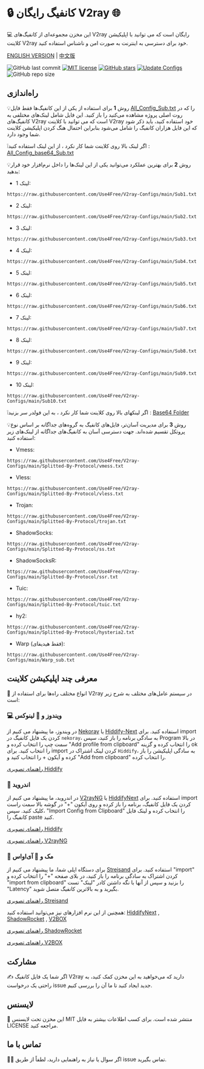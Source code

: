 # 🔒 کانفیگ رایگان V2ray 🌐
💻 این مخزن مجموعه‌ای از کانفیگ‌های V2ray رایگان است که می توانید با اپلیکیشن کلاینت V2ray خود برای دسترسی به اینترنت به صورت امن و ناشناس استفاده کنید. 


[ENGLISH VERSION](https://github.com/Use4Free/V2ray-Configs) | [中文版](https://github.com/Use4Free/V2ray-Configs/blob/main/Chinese-README.md)


![GitHub last commit](https://img.shields.io/github/last-commit/Use4Free/V2ray-Configs.svg) [![MIT license](https://img.shields.io/badge/License-MIT-blue.svg)](https://lbesson.mit-license.org/) [![GitHub stars]()](https://github.com/Use4Free/V2ray-Configs/stargazers) [![Update Configs]()](https://github.com/Use4Free/V2ray-Configs/actions/workflows/main.yml) ![GitHub repo size](https://img.shields.io/github/repo-size/Use4Free/V2ray-Configs) 

## راه‌اندازی


💡روش **1** برای استفاده از یکی از این کانفیگ‌ها فقط فایل [All_Config_Sub.txt](https://raw.githubusercontent.com/Use4Free/V2ray-Configs/main/All_Configs_Sub.txt) را که در روت اصلی پروژه مشاهده می‌کنید را باز کنید. این فایل شامل لینک‌های مختلفی به کانفیگ‌های V2ray است که می توانید با کلاینت V2ray خود استفاده کنید، باید ذکر شود که این فایل هزاران کانفیگ را شامل می‌شود بنابراین احتمال هنگ کردن اپلیکیشن کلاینت شما وجود دارد.

❕اگر لینک بالا روی کلاینت شما کار نکرد ، از این لینک استفاده کنید : [All_Config_base64_Sub.txt](https://raw.githubusercontent.com/Use4Free/V2ray-Configs/main/All_Configs_base64_Sub.txt)

💡روش **2** برای بهترین عملکرد می‌توانید یکی از این لینک‌ها را داخل نرم‌افزار خود قرار بدهید:
- لینک 1:
```
https://raw.githubusercontent.com/Use4Free/V2ray-Configs/main/Sub1.txt
```

- لینک 2: 
```
https://raw.githubusercontent.com/Use4Free/V2ray-Configs/main/Sub2.txt
```

- لینک 3: 
```
https://raw.githubusercontent.com/Use4Free/V2ray-Configs/main/Sub3.txt
```

- لینک 4: 
```
https://raw.githubusercontent.com/Use4Free/V2ray-Configs/main/Sub4.txt
```

- لینک 5: 
```
https://raw.githubusercontent.com/Use4Free/V2ray-Configs/main/Sub5.txt
```

- لینک 6: 
```
https://raw.githubusercontent.com/Use4Free/V2ray-Configs/main/Sub6.txt
```

- لینک 7: 
```
https://raw.githubusercontent.com/Use4Free/V2ray-Configs/main/Sub7.txt
```

- لینک 8: 
```
https://raw.githubusercontent.com/Use4Free/V2ray-Configs/main/Sub8.txt
```

- لینک 9: 
```
https://raw.githubusercontent.com/Use4Free/V2ray-Configs/main/Sub9.txt
```

- لینک 10: 
```
https://raw.githubusercontent.com/Use4Free/V2ray-Configs/main/Sub10.txt
```

❕اگر لینکهای بالا روی کلاینت شما کار نکرد ، به این فولدر سر بزنید : [Base64 Folder](https://github.com/Use4Free/V2ray-Configs/tree/dev/Base64)


💡روش **3** برای مدیریت آسان‌تر، فایل‌های کانفیگ به گروه‌های جداگانه بر اساس نوع پروتکل تقسیم شده‌اند. جهت دسترسی آسان به کانفیگ‌های جداگانه از لینک‌های زیر استفاده کنید:

- Vmess: 
```
https://raw.githubusercontent.com/Use4Free/V2ray-Configs/main/Splitted-By-Protocol/vmess.txt
```

- Vless: 
```
https://raw.githubusercontent.com/Use4Free/V2ray-Configs/main/Splitted-By-Protocol/vless.txt
```

- Trojan: 
```
https://raw.githubusercontent.com/Use4Free/V2ray-Configs/main/Splitted-By-Protocol/trojan.txt
```

- ShadowSocks: 
```
https://raw.githubusercontent.com/Use4Free/V2ray-Configs/main/Splitted-By-Protocol/ss.txt
```

- ShadowSocksR: 
```
https://raw.githubusercontent.com/Use4Free/V2ray-Configs/main/Splitted-By-Protocol/ssr.txt
```

- Tuic:
```
https://raw.githubusercontent.com/Use4Free/V2ray-Configs/main/Splitted-By-Protocol/tuic.txt
```

- hy2:
```
https://raw.githubusercontent.com/Use4Free/V2ray-Configs/main/Splitted-By-Protocol/hysteria2.txt
```

- Warp (فقط هیدیفای):
```
https://raw.githubusercontent.com/Use4Free/V2ray-Configs/main/Warp_sub.txt
```


## معرفی چند اپلیکیشن کلاینت
📲 انواع مختلف راه‌ها برای استفاده از V2ray در سیستم عامل‌های مختلف به شرح زیر است:

### 💻 ویندوز و 🐧 لینوکس
در ویندوز، ما پیشنهاد می کنیم از [Nekoray](https://github.com/MatsuriDayo/nekoray) یا [Hiddify-Next](https://github.com/hiddify/hiddify-next) استفاده کنید. برای import کردن یک فایل کانفیگ در `nekoray`، به سادگی برنامه را باز کنید، سپس Program در بالا سمت چپ را انتخاب کرده و "Add profile from clipboard" را انتخاب کرده و گزینه ok را انتخاب کنید. برای import کردن لینک اشتراک در `Hiddify`، به سادگی اپلیکیشن را باز کرده و آیکون + را انتخاب کنید و "Add  from clipboard" را انتخاب کرده.

[راهنمای تصویری Hiddify](https://github.com/hiddify/Hiddify-Manager/wiki/%D8%A2%D9%85%D9%88%D8%B2%D8%B4-%DA%A9%D8%A7%D8%B1-%D8%A8%D8%A7-%D9%86%D8%B1%D9%85%E2%80%8C%D8%A7%D9%81%D8%B2%D8%A7%D8%B1-%D9%87%DB%8C%D8%AF%DB%8C%D9%81%D8%A7%DB%8C%E2%80%8C%D9%86%DA%A9%D8%B3%D8%AA#%D8%A7%D9%81%D8%B2%D9%88%D8%AF%D9%86-%D9%BE%D8%B1%D9%88%D9%81%D8%A7%DB%8C%D9%84-%D8%A8%D9%87-%D8%A7%D9%BE)

### 🤖 اندروید
در اندروید، ما پیشنهاد می کنیم از [V2rayNG](https://github.com/2dust/v2rayNG) یا [HiddifyNext](https://github.com/hiddify/hiddify-next/releases) استفاده کنید. برای import کردن یک فایل کانفیگ، برنامه را باز کرده و روی آیکون "+" در گوشه بالا سمت راست کلیک کنید. سپس، "Import Config from Clipboard" را انتخاب کرده و لینک فایل کانفیگ را paste کنید.

[راهنمای تصویری Hiddify](https://github.com/hiddify/Hiddify-Manager/wiki/%D8%A2%D9%85%D9%88%D8%B2%D8%B4-%DA%A9%D8%A7%D8%B1-%D8%A8%D8%A7-%D9%86%D8%B1%D9%85%E2%80%8C%D8%A7%D9%81%D8%B2%D8%A7%D8%B1-%D9%87%DB%8C%D8%AF%DB%8C%D9%81%D8%A7%DB%8C%E2%80%8C%D9%86%DA%A9%D8%B3%D8%AA#%D8%A7%D9%81%D8%B2%D9%88%D8%AF%D9%86-%D9%BE%D8%B1%D9%88%D9%81%D8%A7%DB%8C%D9%84-%D8%A8%D9%87-%D8%A7%D9%BE)

[راهنمای تصویری V2rayNG](https://github.com/hiddify/Hiddify-Manager/wiki/%D8%A2%D9%85%D9%88%D8%B2%D8%B4-%DA%A9%D8%A7%D8%B1-%D8%A8%D8%A7-%D9%86%D8%B1%D9%85-%D8%A7%D9%81%D8%B2%D8%A7%D8%B1-V2rayNG#%D8%A7%D9%81%D8%B2%D9%88%D8%AF%D9%86-%DA%A9%D8%A7%D9%86%D9%81%DB%8C%DA%AF%D9%87%D8%A7-%D8%A8%D9%87-%D8%A8%D8%B1%D9%86%D8%A7%D9%85%D9%87)


### 🍎 مک و 📱 آی‌اواس
برای دستگاه اپلی شما، ما پیشنهاد می کنیم از [Streisand](https://apps.apple.com/us/app/streisand/id6450534064) استفاده کنید. برای "import" کردن اشتراک به سادگی برنامه را باز کنید، در بلای صفحه "+" را انتخاب کرده و "import from clipboard" را بزنید و سپس از آنها با نگه داشتن کادر "لینک" تست "Latency" بگیرید و به بالاترین کانفیگ متصل شوید.

[راهنمای تصویری Streisand](https://github.com/hiddify/Hiddify-Manager/wiki/%D8%A2%D9%85%D9%88%D8%B2%D8%B4-%DA%A9%D8%A7%D8%B1-%D8%A8%D8%A7-%D9%86%D8%B1%D9%85%E2%80%8C%D8%A7%D9%81%D8%B2%D8%A7%D8%B1-Streisand#%D8%A7%D9%81%D8%B2%D9%88%D8%AF%D9%86-%D9%84%DB%8C%D9%86%DA%A9-%D8%B3%D8%A7%D8%A8%D8%B3%DA%A9%D8%B1%DB%8C%D9%BE%D8%B4%D9%86)


همچنین از این نرم افزار‌های نیز می‌توانید استفاده کنید: [HiddifyNext](https://github.com/hiddify/hiddify-next/releases) , [ShadowRocket](https://apps.apple.com/ca/app/shadowrocket/id932747118) , [V2BOX](https://apps.apple.com/us/app/v2box-v2ray-client/id6446814690)

[راهنمای تصویری ShadowRocket](https://github.com/hiddify/Hiddify-Manager/wiki/%D8%A2%D9%85%D9%88%D8%B2%D8%B4-%DA%A9%D8%A7%D8%B1-%D8%A8%D8%A7-%D9%86%D8%B1%D9%85%E2%80%8C%D8%A7%D9%81%D8%B2%D8%A7%D8%B1-ShadowRocket#%D8%A7%D8%B6%D8%A7%D9%81%D9%87-%DA%A9%D8%B1%D8%AF%D9%86-%D9%84%DB%8C%D9%86%DA%A9%D9%87%D8%A7%DB%8C-%D8%B3%D8%A7%D8%A8%D8%B3%DA%A9%D8%B1%DB%8C%D9%BE%D8%B4%D9%86-%D9%BE%D9%86%D9%84-%D8%A8%D9%87-%D8%A8%D8%B1%D9%86%D8%A7%D9%85%D9%87)

[راهنمای تصویری V2BOX](https://github.com/hiddify/Hiddify-Manager/wiki/%D8%A2%D9%85%D9%88%D8%B2%D8%B4-%DA%A9%D8%A7%D8%B1-%D8%A8%D8%A7-%D9%86%D8%B1%D9%85%E2%80%8C%D8%A7%D9%81%D8%B2%D8%A7%D8%B1-V2Box#%D8%A7%D8%B6%D8%A7%D9%81%D9%87-%DA%A9%D8%B1%D8%AF%D9%86-%D9%84%DB%8C%D9%86%DA%A9%D9%87%D8%A7%DB%8C-%D9%BE%D9%86%D9%84-%D8%A8%D9%87-%D8%A8%D8%B1%D9%86%D8%A7%D9%85%D9%87)


## مشارکت
✍️ اگر شما یک فایل کانفیگ V2ray دارید که می‌خواهید به این مخزن کمک کنید، به راحتی یک درخواست issue جدید ایجاد کنید تا ما آن را بررسی کنیم.

## لایسنس
📝 این مخزن تحت لایسنس MIT منتشر شده است. برای کسب اطلاعات بیشتر به فایل LICENSE مراجعه کنید.

## تماس با ما
🙋‍♀️ اگر سوال یا نیاز به راهنمایی دارید، لطفاً از طریق issue تماس بگیرید.
